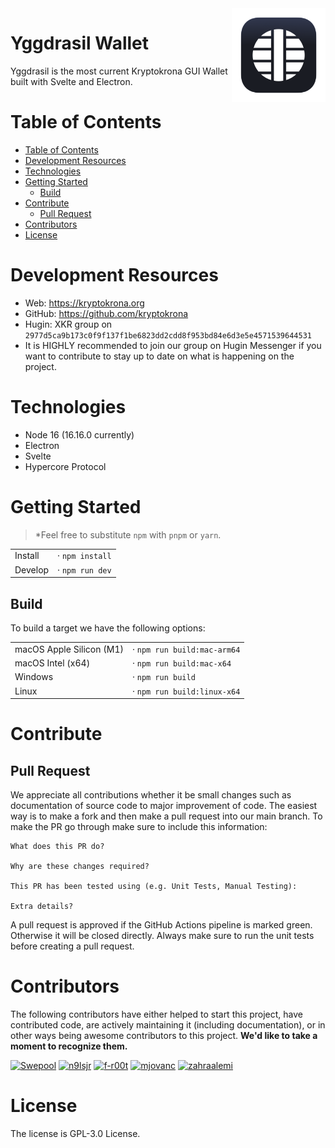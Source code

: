 <a href="https://github.com/mjovanc/falcon">
  <img align="right" width="150" height="150" alt="Yggdrasil Kryptokrona Wallet" src="static/icon.png">
</a>

# Yggdrasil Wallet

Yggdrasil is the most current Kryptokrona GUI Wallet built with Svelte and Electron.

# Table of Contents

- [Table of Contents](#table-of-contents)
- [Development Resources](#development-resources)
- [Technologies](#technologies)
- [Getting Started](#getting-started)
  - [Build](#build)
- [Contribute](#contribute)
  - [Pull Request](#pull-request)
- [Contributors](#contributors)
- [License](#license)

# Development Resources

-   Web: https://kryptokrona.org
-   GitHub: https://github.com/kryptokrona
-   Hugin: XKR group on `2977d5ca9b173c0f9f137f1be6823dd2cdd8f953bd84e6d3e5e4571539644531`
-   It is HIGHLY recommended to join our group on Hugin Messenger if you want to contribute to stay up to date on what is happening on the project.

# Technologies

- Node 16 (16.16.0 currently)
- Electron
- Svelte
- Hypercore Protocol

# Getting Started

> \*Feel free to substitute `npm` with `pnpm` or `yarn`.

|         |                   |
| ------- | ----------------- |
| Install | · `npm install`   |
| Develop | · `npm run dev`   |


## Build
To build a target we have the following options:


|                          |                             |
|--------------------------|-----------------------------|
| macOS Apple Silicon (M1) | · `npm run build:mac-arm64` |
| macOS Intel (x64)        | · `npm run build:mac-x64`   |
| Windows                  | · `npm run build`           |
| Linux                    | · `npm run build:linux-x64` |

# Contribute

## Pull Request

We appreciate all contributions whether it be small changes such as documentation of source code to major improvement of code. The easiest way is to make a fork and then make a pull request into our main branch. To make the PR go through make sure to include this information:

```
What does this PR do?

Why are these changes required?

This PR has been tested using (e.g. Unit Tests, Manual Testing):

Extra details?
```

A pull request is approved if the GitHub Actions pipeline is marked green. Otherwise it will be closed directly. Always make sure to run the unit tests before creating a pull request.

# Contributors

The following contributors have either helped to start this project, have contributed
code, are actively maintaining it (including documentation), or in other ways
being awesome contributors to this project. **We'd like to take a moment to recognize them.**

[<img src="https://avatars.githubusercontent.com/u/36674091?v=4?size=72" alt="Swepool" width="72">](https://github.com/Swepool)
[<img src="https://avatars.githubusercontent.com/u/64911460?v=4?size=72" alt="n9lsjr" width="72">](https://github.com/n9lsjr)
[<img src="https://avatars.githubusercontent.com/u/3246908?v=4?size=72" alt="f-r00t" width="72">](https://github.com/f-r00t)
[<img src="https://avatars.githubusercontent.com/u/33717111?v=4?size=72" alt="mjovanc" width="72">](https://github.com/mjovanc)
[<img src="https://avatars.githubusercontent.com/u/43936471?v=4?size=72" alt="zahraalemi" width="72">](https://github.com/zahraalemi)

# License

The license is GPL-3.0 License.
